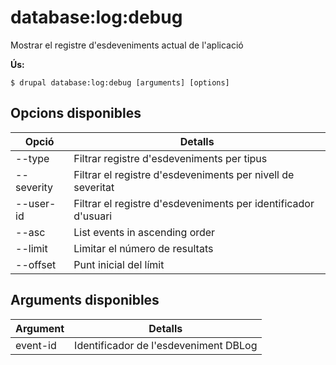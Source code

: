 # database:log:debug
Mostrar el registre d'esdeveniments actual de l'aplicació

**Ús:**
```
$ drupal database:log:debug [arguments] [options]
```

## Opcions disponibles
Opció | Detalls
-------|-------------
--type | Filtrar registre d'esdeveniments per tipus
--severity | Filtrar el registre d'esdeveniments per nivell de severitat
--user-id | Filtrar el registre d'esdeveniments per identificador d'usuari
--asc | List events in ascending order
--limit | Limitar el número de resultats
--offset | Punt inicial del límit

## Arguments disponibles
Argument | Detalls
---------|-------------
event-id | Identificador de l'esdeveniment DBLog
